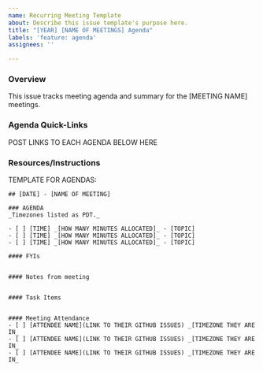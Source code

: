 ```yaml
---
name: Recurring Meeting Template
about: Describe this issue template's purpose here.
title: "[YEAR] [NAME OF MEETINGS] Agenda"
labels: 'feature: agenda'
assignees: ''

---
```


### Overview
This issue tracks meeting agenda and summary for the [MEETING NAME] meetings.

### Agenda Quick-Links 
POST LINKS TO EACH AGENDA BELOW HERE

### Resources/Instructions
TEMPLATE FOR AGENDAS:
```
## [DATE] - [NAME OF MEETING]

### AGENDA
_Timezones listed as PDT._

- [ ] [TIME] _[HOW MANY MINUTES ALLOCATED]_ - [TOPIC]
- [ ] [TIME] _[HOW MANY MINUTES ALLOCATED]_ - [TOPIC]
- [ ] [TIME] _[HOW MANY MINUTES ALLOCATED]_ - [TOPIC]

#### FYIs


#### Notes from meeting


#### Task Items


#### Meeting Attendance
- [ ] [ATTENDEE NAME](LINK TO THEIR GITHUB ISSUES) _[TIMEZONE THEY ARE IN_
- [ ] [ATTENDEE NAME](LINK TO THEIR GITHUB ISSUES) _[TIMEZONE THEY ARE IN_
- [ ] [ATTENDEE NAME](LINK TO THEIR GITHUB ISSUES) _[TIMEZONE THEY ARE IN_

```
